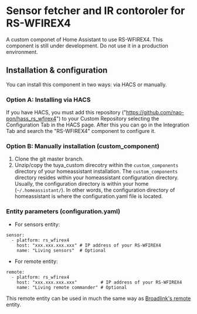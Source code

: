 # Sensor fetcher and IR contoroler for RS-WFIREX4

A custom componet of Home Assistant to use RS-WFIREX4. This component is still under development. Do not use it in a production environment.

## Installation & configuration
You can install this component in two ways: via HACS or manually.

### Option A: Installing via HACS
If you have HACS, you must add this repository ("https://github.com/nao-pon/hass_rs_wfirex4") to your Custom Repository 
selecting the Configuration Tab in the HACS page.
After this you can go in the Integration Tab and search the "RS-WFIREX4" component to configure it.

### Option B: Manually installation (custom_component)
1. Clone the git master branch.
2. Unzip/copy the tuya_custom direcotry within the `custom_components` directory of your homeassistant installation.
The `custom_components` directory resides within your homeassistant configuration directory.
Usually, the configuration directory is within your home (`~/.homeassistant/`).
In other words, the configuration directory of homeassistant is where the configuration.yaml file is located.

### Entity parameters (configuration.yaml)

- For sensors entity:
```
sensor:
  - platform: rs_wfirex4
    host: "xxx.xxx.xxx.xxx" # IP address of your RS-WFIREX4
    name: "Living sensors"  # Optional
```

- For remote entity:
```
remote:
  - platform: rs_wfirex4
    host: "xxx.xxx.xxx.xxx"         # IP address of your RS-WFIREX4
    name: "Living remote commander" # Optional
```
This remote entity can be used in much the same way as [Broadlink's remote](https://www.home-assistant.io/integrations/broadlink/#remote) entity.